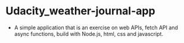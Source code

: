 # Udacity_weather-journal-app
- A simple application that is an exercise on web APIs, fetch API and async functions, build with Node.js, html, css and javascript.
